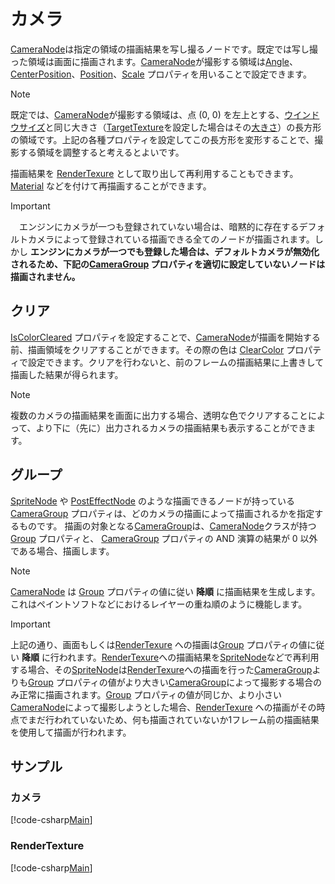 # カメラ

[CameraNode](xref:Altseed2.CameraNode)は指定の領域の描画結果を写し撮るノードです。既定では写し撮った領域は画面に描画されます。[CameraNode](xref:Altseed2.CameraNode)が撮影する領域は[Angle](xref:Altseed2.CameraNode.Angle)、[CenterPosition](xref:Altseed2.CameraNode.CenterPosition)、[Position](xref:Altseed2.CameraNode.Position)、[Scale](xref:Altseed2.CameraNode.Scale) プロパティを用いることで設定できます。

> [!NOTE]
> 既定では、[CameraNode](xref:Altseed2.CameraNode)が撮影する領域は、点 (0, 0) を左上とする、[ウインドウサイズ](xref:Altseed2.Engine.WindowSize)と同じ大きさ（[TargetTexture](xref:Altseed2.CameraNode.TargetTexture)を設定した場合はその[大きさ](xref:Altseed2.TextureBase.Size)）の長方形の領域です。上記の各種プロパティを設定してこの長方形を変形することで、撮影する領域を調整すると考えるとよいです。

描画結果を [RenderTexure](xref:Altseed2.RenderTexture) として取り出して再利用することもできます。[Material](xref:Altseed2.Material) などを付けて再描画することができます。

> [!IMPORTANT]
>　エンジンにカメラが一つも登録されていない場合は、暗黙的に存在するデフォルトカメラによって登録されている描画できる全てのノードが描画されます。しかし **エンジンにカメラが一つでも登録した場合は、デフォルトカメラが無効化されるため、下記の[CameraGroup](xref:Altseed2.SpriteNode.CameraGroup) プロパティを適切に設定していないノードは描画されません。**

## クリア

[IsColorCleared](xref:Altseed2.CameraNode.IsColorCleared) プロパティを設定することで、[CameraNode](xref:Altseed2.CameraNode)が描画を開始する前、描画領域をクリアすることができます。その際の色は [ClearColor](xref:Altseed2.CameraNode.ClearColor) プロパティで設定できます。クリアを行わないと、前のフレームの描画結果に上書きして描画した結果が得られます。

> [!NOTE]
> 複数のカメラの描画結果を画面に出力する場合、透明な色でクリアすることによって、より下に（先に）出力されるカメラの描画結果も表示することができます。

## グループ

[SpriteNode](xref:Altseed2.SpriteNode) や [PostEffectNode](xref:Altseed2.PostEffectNode) のような描画できるノードが持っている[CameraGroup](xref:Altseed2.SpriteNode.CameraGroup) プロパティは、どのカメラの描画によって描画されるかを指定するものです。
描画の対象となる[CameraGroup](xref:Altseed2.SpriteNode.CameraGroup)は、[CameraNode](xref:Altseed2.CameraNode)クラスが持つ[Group](xref:Altseed2.CameraNode.Group) プロパティと、 [CameraGroup](xref:Altseed2.SpriteNode.CameraGroup) プロパティの AND 演算の結果が 0 以外である場合、描画します。

> [!NOTE]
> [CameraNode](xref:Altseed2.CameraNode) は [Group](xref:Altseed2.CameraNode.Group) プロパティの値に従い **降順** に描画結果を生成します。これはペイントソフトなどにおけるレイヤーの重ね順のように機能します。

> [!IMPORTANT]
> 上記の通り、画面もしくは[RenderTexure](xref:Altseed2.RenderTexture) への描画は[Group](xref:Altseed2.CameraNode.Group) プロパティの値に従い **降順** に行われます。[RenderTexure](xref:Altseed2.RenderTexture)への描画結果を[SpriteNode](xref:Altseed2.SpriteNode)などで再利用する場合、その[SpriteNode](xref:Altseed2.SpriteNode)は[RenderTexure](xref:Altseed2.RenderTexture)への描画を行った[CameraGroup](xref:Altseed2.SpriteNode.CameraGroup)よりも[Group](xref:Altseed2.CameraNode.Group) プロパティの値がより大きい[CameraGroup](xref:Altseed2.SpriteNode.CameraGroup)によって撮影する場合のみ正常に描画されます。[Group](xref:Altseed2.CameraNode.Group) プロパティの値が同じか、より小さい[CameraNode](xref:Altseed2.CameraNode)によって撮影しようとした場合、[RenderTexure](xref:Altseed2.RenderTexture) への描画がその時点でまだ行われていないため、何も描画されていないか1フレーム前の描画結果を使用して描画が行われます。

## サンプル

### カメラ

[!code-csharp[Main](../../Src/Samples/Graphics/Camera.cs)]

### RenderTexture

[!code-csharp[Main](../../Src/Samples/Graphics/RenderTexture.cs)]